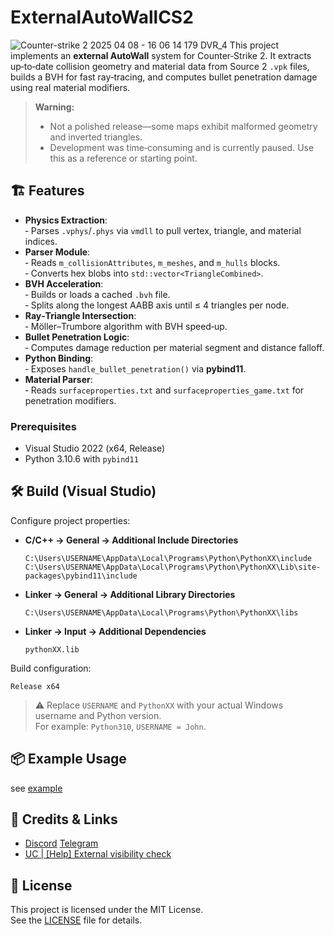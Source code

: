 # ExternalAutoWallCS2
![Counter-strike 2 2025 04 08 - 16 06 14 179 DVR_4](https://github.com/user-attachments/assets/27c314ad-baef-4738-a200-36fbe1560cab)
This project implements an **external AutoWall** system for Counter‑Strike 2. It extracts up‑to‑date collision geometry and material data from Source 2 `.vpk` files, builds a BVH for fast ray‑tracing, and computes bullet penetration damage using real material modifiers.

> **Warning:**  
> - Not a polished release—some maps exhibit malformed geometry and inverted triangles.  
> - Development was time‑consuming and is currently paused. Use this as a reference or starting point.

## 🏗️ Features
- **Physics Extraction**:  
  ‑ Parses `.vphys`/`.phys` via `vmdll` to pull vertex, triangle, and material indices.  
- **Parser Module**:  
  ‑ Reads `m_collisionAttributes`, `m_meshes`, and `m_hulls` blocks.  
  ‑ Converts hex blobs into `std::vector<TriangleCombined>`.  
- **BVH Acceleration**:  
  ‑ Builds or loads a cached `.bvh` file.  
  ‑ Splits along the longest AABB axis until ≤ 4 triangles per node.  
- **Ray‑Triangle Intersection**:  
  ‑ Möller–Trumbore algorithm with BVH speed‑up.  
- **Bullet Penetration Logic**:  
  ‑ Computes damage reduction per material segment and distance falloff.  
- **Python Binding**:  
  ‑ Exposes `handle_bullet_penetration()` via **pybind11**.  
- **Material Parser**:  
  ‑ Reads `surfaceproperties.txt` and `surfaceproperties_game.txt` for penetration modifiers.

### Prerequisites
- Visual Studio 2022 (x64, Release)  
- Python 3.10.6 with `pybind11`

## 🛠️ Build (Visual Studio)
Configure project properties:

- **C/C++ → General → Additional Include Directories**  
  ```
  C:\Users\USERNAME\AppData\Local\Programs\Python\PythonXX\include
  C:\Users\USERNAME\AppData\Local\Programs\Python\PythonXX\Lib\site-packages\pybind11\include
  ```

- **Linker → General → Additional Library Directories**  
  ```
  C:\Users\USERNAME\AppData\Local\Programs\Python\PythonXX\libs
  ```

- **Linker → Input → Additional Dependencies**  
  ```
  pythonXX.lib
  ```

Build configuration:
```
Release x64
```

> ⚠️ Replace `USERNAME` and `PythonXX` with your actual Windows username and Python version.  
> For example: `Python310`, `USERNAME = John`.

## 📦 Example Usage
see [example](https://github.com/Read1dno/ExternalAutoWallCS2/tree/main/example)

## 🔹 Credits & Links
-  [Discord](https://discord.gg/n89PDURbTg)
[Telegram](https://t.me/bloomofficialyt)
- [UC | [Help] External visibility check](https://www.unknowncheats.me/forum/counter-strike-2-a/591548-external-visibility-check.html)

## 📄 License
This project is licensed under the MIT License.  
See the [LICENSE](https://github.com/Read1dno/ExternalAutoWallCS2/blob/main/LICENSE) file for details.
